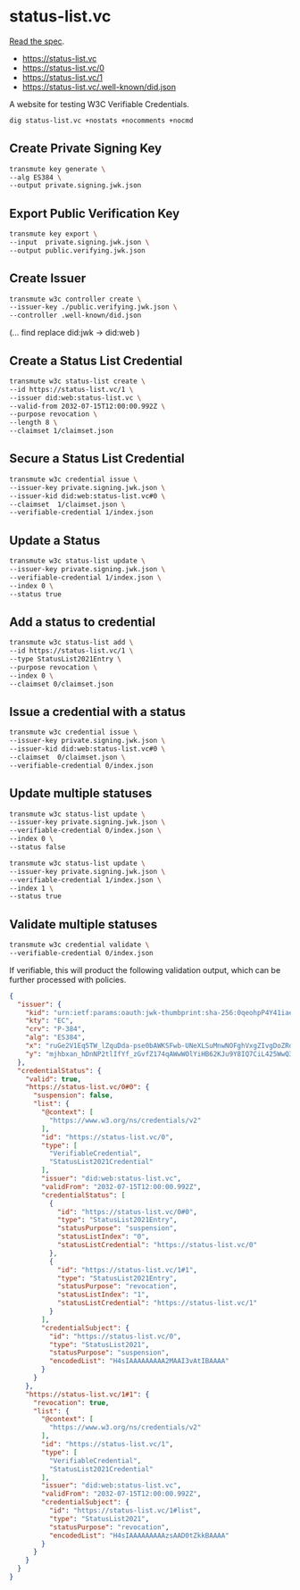 # status-list.vc

[Read the spec](https://github.com/w3c/vc-status-list-2021).

- https://status-list.vc
- https://status-list.vc/0
- https://status-list.vc/1
- https://status-list.vc/.well-known/did.json

A website for testing W3C Verifiable Credentials.

```sh
dig status-list.vc +nostats +nocomments +nocmd
```

## Create Private Signing Key

```sh
transmute key generate \
--alg ES384 \
--output private.signing.jwk.json
```

## Export Public Verification Key

```sh
transmute key export \
--input  private.signing.jwk.json \
--output public.verifying.jwk.json
```

## Create Issuer

```sh
transmute w3c controller create \
--issuer-key ./public.verifying.jwk.json \
--controller .well-known/did.json
```

(... find replace did:jwk -> did:web )

## Create a Status List Credential

```sh
transmute w3c status-list create \
--id https://status-list.vc/1 \
--issuer did:web:status-list.vc \
--valid-from 2032-07-15T12:00:00.992Z \
--purpose revocation \
--length 8 \
--claimset 1/claimset.json
```

## Secure a Status List Credential

```sh
transmute w3c credential issue \
--issuer-key private.signing.jwk.json \
--issuer-kid did:web:status-list.vc#0 \
--claimset  1/claimset.json \
--verifiable-credential 1/index.json
```

## Update a Status

```sh
transmute w3c status-list update \
--issuer-key private.signing.jwk.json \
--verifiable-credential 1/index.json \
--index 0 \
--status true
```

## Add a status to credential

```sh
transmute w3c status-list add \
--id https://status-list.vc/1 \
--type StatusList2021Entry \
--purpose revocation \
--index 0 \
--claimset 0/claimset.json
```

## Issue a credential with a status

```sh
transmute w3c credential issue \
--issuer-key private.signing.jwk.json \
--issuer-kid did:web:status-list.vc#0 \
--claimset  0/claimset.json \
--verifiable-credential 0/index.json
```

## Update multiple statuses

```sh
transmute w3c status-list update \
--issuer-key private.signing.jwk.json \
--verifiable-credential 0/index.json \
--index 0 \
--status false
```

```sh
transmute w3c status-list update \
--issuer-key private.signing.jwk.json \
--verifiable-credential 1/index.json \
--index 1 \
--status true
```

## Validate multiple statuses

```sh
transmute w3c credential validate \
--verifiable-credential 0/index.json
```

If verifiable, this will product the following validation output, which can be further processed with policies.

```json
{
  "issuer": {
    "kid": "urn:ietf:params:oauth:jwk-thumbprint:sha-256:0qeohpP4Y41iaeG-JBBSD59HfLXZf4Ki6WnANozOeFM",
    "kty": "EC",
    "crv": "P-384",
    "alg": "ES384",
    "x": "ruGe2V1Eq5TW_lZquDda-pse0bAWKSFwb-UNeXLSuMnwNOFghVxgZIvgDoZRdLfb",
    "y": "mjhbxan_hDnNP2tlIfYf_zGvfZ174qAWwWOlYiHB62KJu9Y8IQ7CiL425WwQ3aVK"
  },
  "credentialStatus": {
    "valid": true,
    "https://status-list.vc/0#0": {
      "suspension": false,
      "list": {
        "@context": [
          "https://www.w3.org/ns/credentials/v2"
        ],
        "id": "https://status-list.vc/0",
        "type": [
          "VerifiableCredential",
          "StatusList2021Credential"
        ],
        "issuer": "did:web:status-list.vc",
        "validFrom": "2032-07-15T12:00:00.992Z",
        "credentialStatus": [
          {
            "id": "https://status-list.vc/0#0",
            "type": "StatusList2021Entry",
            "statusPurpose": "suspension",
            "statusListIndex": "0",
            "statusListCredential": "https://status-list.vc/0"
          },
          {
            "id": "https://status-list.vc/1#1",
            "type": "StatusList2021Entry",
            "statusPurpose": "revocation",
            "statusListIndex": "1",
            "statusListCredential": "https://status-list.vc/1"
          }
        ],
        "credentialSubject": {
          "id": "https://status-list.vc/0",
          "type": "StatusList2021",
          "statusPurpose": "suspension",
          "encodedList": "H4sIAAAAAAAAA2MAAI3vAtIBAAAA"
        }
      }
    },
    "https://status-list.vc/1#1": {
      "revocation": true,
      "list": {
        "@context": [
          "https://www.w3.org/ns/credentials/v2"
        ],
        "id": "https://status-list.vc/1",
        "type": [
          "VerifiableCredential",
          "StatusList2021Credential"
        ],
        "issuer": "did:web:status-list.vc",
        "validFrom": "2032-07-15T12:00:00.992Z",
        "credentialSubject": {
          "id": "https://status-list.vc/1#list",
          "type": "StatusList2021",
          "statusPurpose": "revocation",
          "encodedList": "H4sIAAAAAAAAAzsAAD0tZkkBAAAA"
        }
      }
    }
  }
}
```